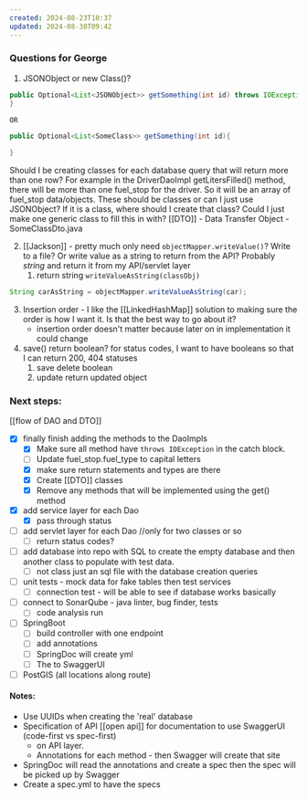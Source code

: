 ```yaml
---
created: 2024-08-23T10:37
updated: 2024-08-30T09:42
---
```

### Questions for George
1. JSONObject or new Class()? 
```java
public Optional<List<JSONObject>> getSomething(int id) throws IOException {
}

OR 

public Optional<List<SomeClass>> getSomething(int id){

}
```
Should I be creating classes for each database query that will return more than one row? For example in the DriverDaoImpl getLitersFilled() method, there will be more than one fuel_stop for the driver. So it will be an array of fuel_stop data/objects. These should be classes or can I just use JSONObject? If it is a class, where should I create that class? Could I just make one generic class to fill this in with? 
[[DTO]] - Data Transfer Object - SomeClassDto.java 

2. [[Jackson]] - pretty much only need `objectMapper.writeValue()`? Write to a file? Or write value as a string to return from the API? Probably *string* and return it from my API/servlet layer
	1. return string `writeValueAsString(classObj)`
```java
String carAsString = objectMapper.writeValueAsString(car);
```
3. Insertion order - I like the [[LinkedHashMap]] solution to making sure the order is how I want it. Is that the best way to go about it? 
	- insertion order doesn't matter because later on in implementation it could change
4. save() return boolean? for status codes, I want to have booleans so that I can return 200, 404 statuses
	1. save delete boolean
	2. update return updated object


### Next steps:
[[flow of DAO and DTO]]
- [x] finally finish adding the methods to the DaoImpls
	- [x] Make sure all method have `throws IOException` in the catch block. 
	- [ ] Update fuel_stop.fuel_type to capital letters
	- [x] make sure return statements and types are there
	- [x] Create [[DTO]] classes
	- [x] Remove any methods that will be implemented using the get() method
- [x] add service layer for each Dao
	- [x] pass through status 
- [ ] add servlet layer for each Dao //only for two classes or so
	- [ ] return status codes? 
- [ ] add database into repo with SQL to create the empty database and then another class to populate with test data. 
	- [ ] not class just an sql file with the database creation queries 
- [ ] unit tests - mock data for fake tables then test services
	- [ ] connection test - will be able to see if database works basically
- [ ] connect to SonarQube - java linter, bug finder, tests
	- [ ] code analysis run 
- [ ] SpringBoot 
	- [ ] build controller with one endpoint
	- [ ] add annotations
	- [ ] SpringDoc will create yml
	- [ ] The to SwaggerUI
- [ ] PostGIS (all locations along route)

#### Notes:
* Use UUIDs when creating the 'real' database 
* Specification of API [[open api]] for documentation to use SwaggerUI (code-first vs spec-first)
	* on API layer.
	* Annotations for each method - then Swagger will create that site 
*  SpringDoc will read the annotations and create a spec then the spec will be picked up by Swagger
* Create a spec.yml to have the specs 